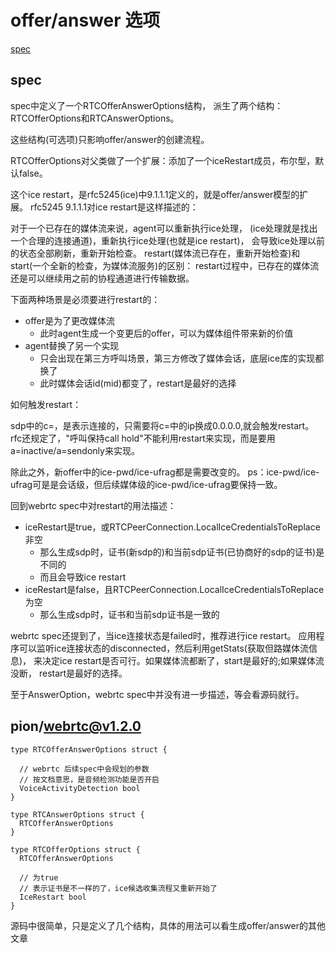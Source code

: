 # offer/answer 选项

[spec](https://www.w3.org/TR/webrtc/#offer-answer-options)

## spec

spec中定义了一个RTCOfferAnswerOptions结构，
派生了两个结构：RTCOfferOptions和RTCAnswerOptions。

这些结构(可选项)只影响offer/answer的创建流程。

RTCOfferOptions对父类做了一个扩展：添加了一个iceRestart成员，布尔型，默认false。

这个ice restart，是rfc5245(ice)中9.1.1.1定义的，就是offer/answer模型的扩展。
rfc5245 9.1.1.1对ice restart是这样描述的：

对于一个已存在的媒体流来说，agent可以重新执行ice处理，
(ice处理就是找出一个合理的连接通道)，重新执行ice处理(也就是ice restart)，
会导致ice处理以前的状态全部刷新，重新开始检查。
restart(媒体流已存在，重新开始检查)和start(一个全新的检查，为媒体流服务)的区别：
restart过程中，已存在的媒体流还是可以继续用之前的协程通道进行传输数据。

下面两种场景是必须要进行restart的：

- offer是为了更改媒体流
  - 此时agent生成一个变更后的offer，可以为媒体组件带来新的价值
- agent替换了另一个实现
  - 只会出现在第三方呼叫场景，第三方修改了媒体会话，底层ice库的实现都换了
  - 此时媒体会话id(mid)都变了，restart是最好的选择

如何触发restart：

sdp中的c=，是表示连接的，只需要将c=中的ip换成0.0.0.0,就会触发restart。
rfc还规定了，"呼叫保持call hold"不能利用restart来实现，而是要用
a=inactive/a=sendonly来实现。

除此之外，新offer中的ice-pwd/ice-ufrag都是需要改变的。
ps：ice-pwd/ice-ufrag可是是会话级，但后续媒体级的ice-pwd/ice-ufrag要保持一致。

回到webrtc spec中对restart的用法描述：

- iceRestart是true，或RTCPeerConnection.LocalIceCredentialsToReplace非空
  - 那么生成sdp时，证书(新sdp的)和当前sdp证书(已协商好的sdp的证书)是不同的
  - 而且会导致ice restart
- iceRestart是false，且RTCPeerConnection.LocalIceCredentialsToReplace为空
  - 那么生成sdp时，证书和当前sdp证书是一致的

webrtc spec还提到了，当ice连接状态是failed时，推荐进行ice restart。
应用程序可以监听ice连接状态的disconnected，然后利用getStats(获取但路媒体流信息)，
来决定ice restart是否可行。如果媒体流都断了，start是最好的;如果媒体流没断，
restart是最好的选择。

至于AnswerOption，webrtc spec中并没有进一步描述，等会看源码就行。

## pion/webrtc@v1.2.0

    type RTCOfferAnswerOptions struct {

      // webrtc 后续spec中会规划的参数
      // 按文档意思，是音频检测功能是否开启
      VoiceActivityDetection bool
    }

    type RTCAnswerOptions struct {
      RTCOfferAnswerOptions
    }

    type RTCOfferOptions struct {
      RTCOfferAnswerOptions

      // 为true
      // 表示证书是不一样的了，ice候选收集流程又重新开始了
      IceRestart bool
    }

源码中很简单，只是定义了几个结构，具体的用法可以看生成offer/answer的其他文章
